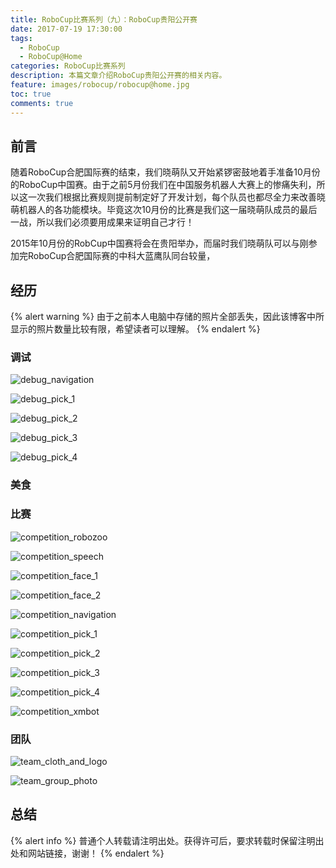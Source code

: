 ```yaml
---
title: RoboCup比赛系列（九）：RoboCup贵阳公开赛
date: 2017-07-19 17:30:00
tags:
  - RoboCup
  - RoboCup@Home
categories: RoboCup比赛系列
description: 本篇文章介绍RoboCup贵阳公开赛的相关内容。
feature: images/robocup/robocup@home.jpg
toc: true
comments: true
---
```


## 前言

随着RoboCup合肥国际赛的结束，我们晓萌队又开始紧锣密鼓地着手准备10月份的RoboCup中国赛。由于之前5月份我们在中国服务机器人大赛上的惨痛失利，所以这一次我们根据比赛规则提前制定好了开发计划，每个队员也都尽全力来改善晓萌机器人的各功能模块。毕竟这次10月份的比赛是我们这一届晓萌队成员的最后一战，所以我们必须要用成果来证明自己才行！

2015年10月份的RobCup中国赛将会在贵阳举办，而届时我们晓萌队可以与刚参加完RoboCup合肥国际赛的中科大蓝鹰队同台较量，

<!--more-->

## 经历

{% alert warning %}
由于之前本人电脑中存储的照片全部丢失，因此该博客中所显示的照片数量比较有限，希望读者可以理解。
{% endalert %}

### 调试

![debug_navigation](../../../../../images/guiyang/debug/debug_navigation.jpg)

![debug_pick_1](../../../../../images/guiyang/debug/debug_pick_1.jpg)

![debug_pick_2](../../../../../images/guiyang/debug/debug_pick_2.jpg)

![debug_pick_3](../../../../../images/guiyang/debug/debug_pick_3.jpg)

![debug_pick_4](../../../../../images/guiyang/debug/debug_pick_4.jpg)

### 美食



### 比赛

![competition_robozoo](../../../../../images/guiyang/competition/competition_robozoo.jpg)

![competition_speech](../../../../../images/guiyang/competition/competition_speech.jpg)

![competition_face_1](../../../../../images/guiyang/competition/competition_face_1.jpg)

![competition_face_2](../../../../../images/guiyang/competition/competition_face_2.jpg)

![competition_navigation](../../../../../images/guiyang/competition/competition_navigation.jpg)

![competition_pick_1](../../../../../images/guiyang/competition/competition_pick_1.jpg)

![competition_pick_2](../../../../../images/guiyang/competition/competition_pick_2.jpg)

![competition_pick_3](../../../../../images/guiyang/competition/competition_pick_3.jpg)

![competition_pick_4](../../../../../images/guiyang/competition/competition_pick_4.jpg)

![competition_xmbot](../../../../../images/guiyang/competition/competition_xmbot.jpg)

### 团队

![team_cloth_and_logo](../../../../../images/guiyang/team/team_cloth_and_logo.jpg)

![team_group_photo](../../../../../images/guiyang/team/team_group_photo.jpg)

## 总结

{% alert info %}
普通个人转载请注明出处。获得许可后，要求转载时保留注明出处和网站链接，谢谢！
{% endalert %}
